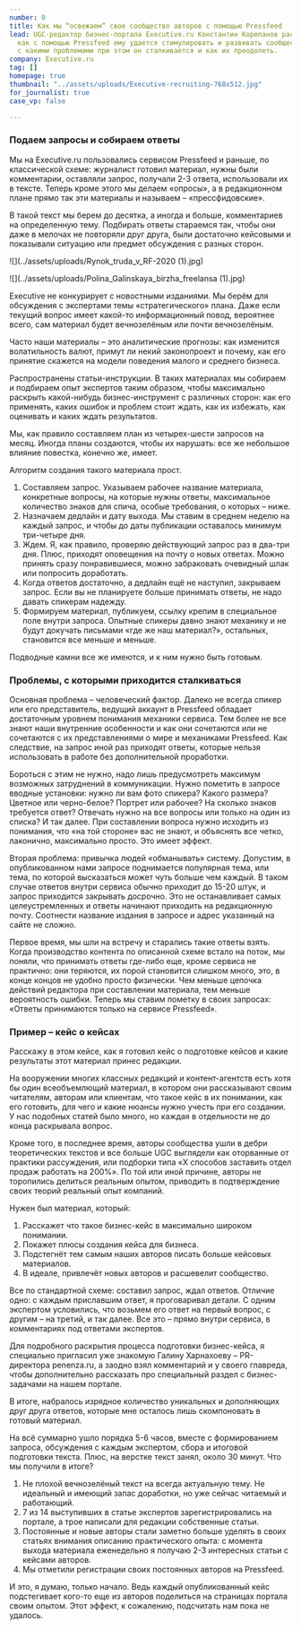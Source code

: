 ```yaml
---
number: 0
title: Как мы “освежаем” свое сообщество авторов с помощью Pressfeed
lead: UGC-редактор бизнес-портала Executive.ru Константин Корепанов рассказывает,
  как с помощью Pressfeed ему удается стимулировать и развивать сообщество авторов,
  с какими проблемами при этом он сталкивается и как их преодолеть.
company: Executive.ru
tag: []
homepage: true
thumbnail: "../assets/uploads/Executive-recruiting-768x512.jpg"
for_journalist: true
case_vp: false

---
```

### Подаем запросы и собираем ответы

Мы на Executive.ru пользовались сервисом Pressfeed и раньше, по классической схеме: журналист готовил материал, нужны были комментарии, оставляли запрос, получали 2-3 ответа, использовали их в тексте. Теперь кроме этого мы делаем «опросы», а в редакционном плане прямо так эти материалы и называем – «прессфидовские».

В такой текст мы берем до десятка, а иногда и больше, комментариев на определенную тему. Подбирать ответы стараемся так, чтобы они даже в мелочах не повторяли друг друга, были достаточно кейсовыми и показывали ситуацию или предмет обсуждения с разных сторон.

![](../assets/uploads/Rynok_truda_v_RF-2020 (1).jpg)

![](../assets/uploads/Polina_Galinskaya_birzha_freelansa (1).jpg)

Executive не конкурирует с новостными изданиями. Мы берём для обсуждения с экспертами темы «стратегического» плана. Даже если текущий вопрос имеет какой-то информационный повод, вероятнее всего, сам материал будет вечнозелёным или почти вечнозелёным.

Часто наши материалы – это аналитические прогнозы: как изменится волатильность валют, примут ли некий законопроект и почему, как его принятие скажется на модели поведения малого и среднего бизнеса.

Распространены статьи-инструкции. В таких материалах мы собираем и подбираем опыт экспертов таким образом, чтобы максимально раскрыть какой-нибудь бизнес-инструмент с различных сторон: как его применять, каких ошибок и проблем стоит ждать, как их избежать, как оценивать и каких ждать результатов.

Мы, как правило составляем план из четырех-шести запросов на месяц. Иногда планы создаются, чтобы их нарушать: все же небольшое влияние повестка, конечно же, имеет.

Алгоритм создания такого материала прост.

1. Составляем запрос. Указываем рабочее название материала, конкретные вопросы, на которые нужны ответы, максимальное количество знаков для спича, особые требования, о которых – ниже.
2. Назначаем дедлайн и дату выхода. Мы ставим в среднем неделю на каждый запрос, и чтобы до даты публикации оставалось минимум три-четыре дня.
3. Ждем. Я, как правило, проверяю действующий запрос раз в два-три дня. Плюс, приходят оповещения на почту о новых ответах. Можно принять сразу понравившиеся, можно забраковать очевидный шлак или попросить доработать.
4. Когда ответов достаточно, а дедлайн ещё не наступил, закрываем запрос. Если вы не планируете больше принимать ответы, не надо давать спикерам надежду.
5. Формируем материал, публикуем, ссылку крепим в специальное поле внутри запроса. Опытные спикеры давно знают механику и не будут докучать письмами «где же наш материал?», остальных, становится все меньше и меньше.

Подводные камни все же имеются, и к ним нужно быть готовым.

### Проблемы, с которыми приходится сталкиваться

Основная проблема – человеческий фактор. Далеко не всегда спикер или его представитель, ведущий аккаунт в Pressfeed обладает достаточным уровнем понимания механики сервиса. Тем более не все знают наши внутренние особенности и как они сочетаются или не сочетаются с их представлениями о мире и механиками Pressfeed. Как следствие, на запрос иной раз приходят ответы, которые нельзя использовать в работе без дополнительной проработки.

Бороться с этим не нужно, надо лишь предусмотреть максимум возможных затруднений в коммуникации. Нужно пометить в запросе вводные установки: нужно ли вам фото спикера? Какого размера? Цветное или черно-белое? Портрет или рабочее? На сколько знаков требуется ответ? Отвечать нужно на все вопросы или только на один из списка? И так далее. При составлении вопроса нужно исходить из понимания, что «на той стороне» вас не знают, и объяснять все четко, лаконично, максимально просто. Это имеет эффект.

Вторая проблема: привычка людей «обманывать» систему. Допустим, в опубликованном нами запросе поднимается популярная тема, или тема, по которой высказаться может чуть больше чем каждый. В таком случае ответов внутри сервиса обычно приходит до 15-20 штук, и запрос приходится закрывать досрочно. Это не останавливает самых целеустремленных и ответы начинают приходить на редакционную почту. Соотнести название издания в запросе и адрес указанный на сайте не сложно.

Первое время, мы шли на встречу и старались такие ответы взять. Когда производство контента по описанной схеме встало на поток, мы поняли, что принимать ответы где-либо еще, кроме сервиса не практично: они теряются, их порой становится слишком много, это, в конце концов не удобно просто физически. Чем меньше цепочка действий редактора при составлении материала, тем меньше вероятность ошибки. Теперь мы ставим пометку в своих запросах: «Ответы принимаются только на сервисе Pressfeed».

### Пример – кейс о кейсах

Расскажу в этом кейсе, как я готовил кейс о подготовке кейсов и какие результаты этот материал принес редакции.

На вооружении многих классных редакций и контент-агентств есть хотя бы один всеобъемлющий материал, в котором они рассказывают своим читателям, авторам или клиентам, что такое кейс в их понимании, как его готовить, для чего и какие нюансы нужно учесть при его создании. У нас подобных статей было много, но каждая в отдельности не до конца раскрывала вопрос.

Кроме того, в последнее время, авторы сообщества ушли в дебри теоретических текстов и все больше UGC выглядели как оторванные от практики рассуждения, или подборки типа «X способов заставить отдел продаж работать на 200%». По той или иной причине, авторы не торопились делиться реальным опытом, приводить в подтверждение своих теорий реальный опыт компаний.

Нужен был материал, который:

1. Расскажет что такое бизнес-кейс в максимально широком понимании.
2. Покажет плюсы создания кейса для бизнеса.
3. Подстегнёт тем самым наших авторов писать больше кейсовых материалов.
4. В идеале, привлечёт новых авторов и расшевелит сообщество.

Все по стандартной схеме: составил запрос, ждал ответов. Отличие одно: с каждым приславшим ответ, я проговаривал детали. С одним экспертом условились, что возьмем его ответ на первый вопрос, с другим – на третий, и так далее. Все это – прямо внутри сервиса, в комментариях под ответами экспертов.

Для подробного раскрытия процесса подготовки бизнес-кейса, я специально пригласил уже знакомую Галину Харнахоеву – PR-директора penenza.ru, а заодно взял комментарий и у своего главреда, чтобы дополнительно рассказать про специальный раздел с бизнес-задачами на нашем портале.

В итоге, набралось изрядное количество уникальных и дополняющих друг друга ответов, которые мне осталось лишь скомпоновать в готовый материал.

На всё суммарно ушло порядка 5-6 часов, вместе с формированием запроса, обсуждения с каждым экспертом, сбора и итоговой подготовки текста. Плюс, на верстке текст занял, около 30 минут. Что мы получили в итоге?

1. Не плохой вечнозелёный текст на всегда актуальную тему. Не идеальный и имеющий запас доработки, но уже сейчас читаемый и работающий.
2. 7 из 14 выступивших в статье экспертов зарегистрировались на портале, а трое написали для редакции собственные статьи.
3. Постоянные и новые авторы стали заметно больше уделять в своих статьях внимания описанию практического опыта: с момента выхода материала еженедельно я получаю 2-3 интересных статьи с кейсами авторов.
4. Мы отметили регистрации своих постоянных авторов на Pressfeed.

И это, я думаю, только начало. Ведь каждый опубликованный кейс подстегивает кого-то еще из авторов поделиться на страницах портала своим опытом. Этот эффект, к сожалению, подсчитать нам пока не удалось.